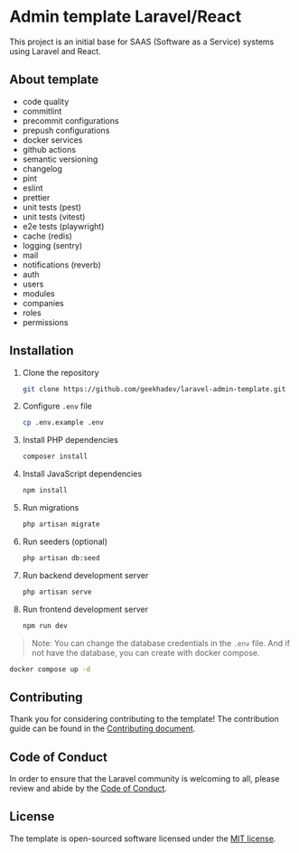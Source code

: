 # Admin template Laravel/React

This project is an initial base for SAAS (Software as a Service) systems using Laravel and React.

## About template

- code quality
- commitlint
- precommit configurations
- prepush configurations
- docker services
- github actions
- semantic versioning
- changelog
- pint
- eslint
- prettier
- unit tests (pest)
- unit tests (vitest)
- e2e tests (playwright)
- cache (redis)
- logging (sentry)
- mail
- notifications (reverb)
- auth
- users
- modules
- companies
- roles
- permissions

## Installation

1. Clone the repository

    ```bash
    git clone https://github.com/geekhadev/laravel-admin-template.git
    ```

2. Configure `.env` file

    ```bash
    cp .env.example .env
    ```

3. Install PHP dependencies

    ```bash
    composer install
    ```

4. Install JavaScript dependencies

    ```bash
    npm install
    ```

5. Run migrations

    ```bash
    php artisan migrate
    ```

6. Run seeders (optional)

    ```bash
    php artisan db:seed
    ```

7. Run backend development server

    ```bash
    php artisan serve
    ```

8. Run frontend development server

    ```bash
    npm run dev
    ```

> Note: You can change the database credentials in the `.env` file. And if not have the database, you can create with docker compose.

```bash
docker compose up -d
```

## Contributing

Thank you for considering contributing to the template! The contribution guide can be found in the [Contributing document](./CONTRIBUTING.md).

## Code of Conduct

In order to ensure that the Laravel community is welcoming to all, please review and abide by the [Code of Conduct](./CODE_OF_CONDUCT.md).

## License

The template is open-sourced software licensed under the [MIT license](https://opensource.org/licenses/MIT).
